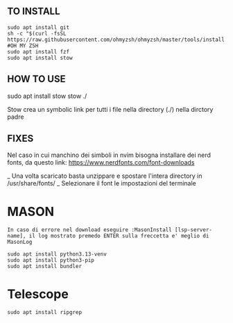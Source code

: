 ## TO INSTALL
    sudo apt install git
    sh -c "$(curl -fsSL https://raw.githubusercontent.com/ohmyzsh/ohmyzsh/master/tools/install.sh)" #OH MY ZSH
    sudo apt install fzf
    sudo apt install stow

## HOW TO USE 

sudo apt install stow
stow ./

Stow crea un symbolic link per tutti i file nella directory (./) nella dirctory padre

## FIXES

Nel caso in cui manchino dei simboli in nvim bisogna installare dei nerd fonts, da questo link:
    https://www.nerdfonts.com/font-downloads

_ Una volta scaricato basta unzippare e spostare l'intera directory in /usr/share/fonts/
_ Selezionare il font le impostazioni del terminale

# MASON

    In caso di errore nel download eseguire :MasonInstall [lsp-server-name], il log mostrato premedo ENTER sulla freccetta e' meglio di MasonLog

    sudo apt install python3.13-venv 
    sudo apt install python3-pip
    sudo apt install bundler

# Telescope
    sudo apt install ripgrep

